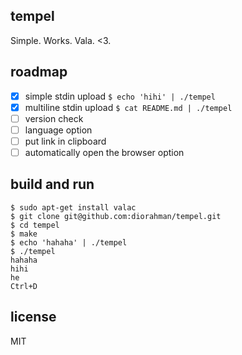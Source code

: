 ## tempel

Simple. Works. Vala. <3.

## roadmap

- [x] simple stdin upload `$ echo 'hihi' | ./tempel`
- [x] multiline stdin upload `$ cat README.md | ./tempel`
- [ ] version check
- [ ] language option
- [ ] put link in clipboard
- [ ] automatically open the browser option

## build and run

```
$ sudo apt-get install valac
$ git clone git@github.com:diorahman/tempel.git
$ cd tempel
$ make
$ echo 'hahaha' | ./tempel
$ ./tempel
hahaha
hihi
he
Ctrl+D

```

## license

MIT
